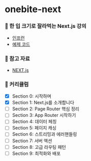 # onebite-next

### 📗 한 입 크기로 잘라먹는 Next.js 강의

- [인프런](https://www.inflearn.com/course/%ED%95%9C%EC%9E%85-%ED%81%AC%EA%B8%B0-nextjs/dashboard)
- [예제 코드](https://winterlood.notion.site/f1b93a3e78894147b98f10c0dbc34b8f?v=91b33efe41ce459f83cbaf1b5155b793)

### 📄 참고 자료

- [NEXT.js](https://nextjs.org/)

### 🚀 커리큘럼

- [x] Section 0: 시작하며
- [x] Section 1: Next.js를 소개합니다
- [ ] Section 2: Page Router 핵심 정리
- [ ] Section 3: App Router 시작하기
- [ ] Section 4: 데이터 페칭
- [ ] Section 5: 페이지 캐싱
- [ ] Section 6: 스트리밍과 에러핸들링
- [ ] Section 7: 서버 액션
- [ ] Section 8: 고급 라우팅 패턴
- [ ] Section 9: 최적화와 배포
